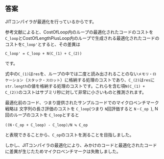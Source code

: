 ## 答案

JITコンパイラが最適化を行っているからです。

参考文献によると、CostOfLoop内のループの最適化されたコードのコストを`C_loop`とCostOfLengthPlusLoop内のループで生成される最適化されたコードのコストを`C_loop'`とすると、その差異は

`C_loop' = C_loop + N(C_(1) + C_(2))`

です。

式中の`C_(1)`は`res`を、ループの中では二度と読み出されることのない`メモリ・ロケーション`（`スタック・スロット`）に格納する処理のコストであり、`C_(2)`は`res`に`str.length`の値を格納する処理のコストです。これらを含む項`N(C_(1) + C_(2))`のコストはサブミリ秒に対して非常に小さいものと推測されます。

最適化前のコード、つまり提供されたサンプルコードでのマイクロベンチマーク戦略は
文字列の長さ評価のコストを `C_loop`(つまり `N`回評価すると `N・C_op `), N回のループのコストを `C_loop`とすると

`((N・C_op + C_loop) - C_loop)/N ≒ C_op`

と表現できることから、`C_op`のコストを測ることを目指しました。

しかし、JITコンパイラの最適化により、みかけのコードと最適化されたコードに差異が生じたためマイクロベンチマークは失敗しました。
